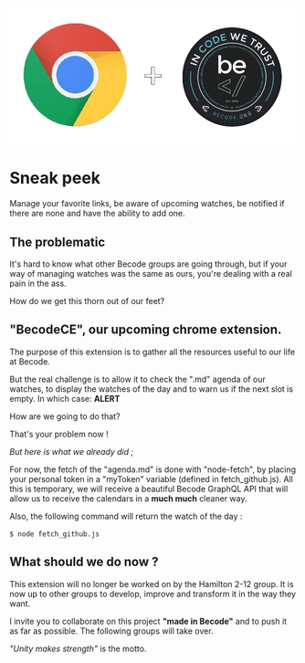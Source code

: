 <p align="center">
  <img src="chrome-and-becode.png">
</p>

# Sneak peek

Manage your favorite links, be aware of upcoming watches, be notified if there are none and have the ability to add one.

## The problematic

It's hard to know what other Becode groups are going through, but if your way of managing watches was the same as ours, you're dealing with a real pain in the ass.

How do we get this thorn out of our feet?

## "BecodeCE", our upcoming chrome extension.

The purpose of this extension is to gather all the resources useful to our life at Becode.

But the real challenge is to allow it to check the ".md" agenda of our watches, to display the watches of the day and to warn us if the next slot is empty. In which case: **ALERT**

How are we going to do that? 

That's your problem now !

*But here is what we already did ;*

For now, the fetch of the "agenda.md" is done with "node-fetch", by placing your personal token in a "myToken" variable (defined in fetch_github.js).
All this is temporary, we will receive a beautiful Becode GraphQL API that will allow us to receive the calendars in a **much much** cleaner way.

Also, the following command will return the watch of the day :
```
$ node fetch_github.js
```

## What should we do now ?

This extension will no longer be worked on by the Hamilton 2-12 group. It is now up to other groups to develop, improve and transform it in the way they want.

I invite you to collaborate on this project **"made in Becode"** and to push it as far as possible. The following groups will take over.

*"Unity makes strength"* is the motto.
